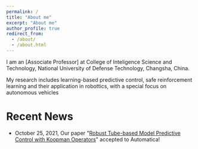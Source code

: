 ```yaml
---
permalink: /
title: "About me"
excerpt: "About me"
author_profile: true
redirect_from: 
  - /about/
  - /about.html
---
```

I am an [Associate Professor] at College of Inteligence Science and Technology, National University of Defense Technology, Changsha, China. 

My research includes learning-based predictive control, safe reinforcement learning and their application in robottics, with a special focus on autonomous vehicles

Recent News 
======
* October 25, 2021, Our paper "[Robust Tube-based Model Predictive Control with Koopman Operators](https://arxiv.org/abs/2108.13011)" accepted to Automatica!

